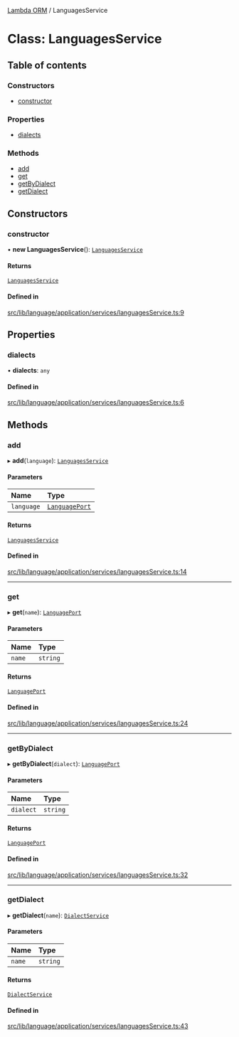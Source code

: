 [Lambda ORM](../README.md) / LanguagesService

# Class: LanguagesService

## Table of contents

### Constructors

- [constructor](LanguagesService.md#constructor)

### Properties

- [dialects](LanguagesService.md#dialects)

### Methods

- [add](LanguagesService.md#add)
- [get](LanguagesService.md#get)
- [getByDialect](LanguagesService.md#getbydialect)
- [getDialect](LanguagesService.md#getdialect)

## Constructors

### constructor

• **new LanguagesService**(): [`LanguagesService`](LanguagesService.md)

#### Returns

[`LanguagesService`](LanguagesService.md)

#### Defined in

[src/lib/language/application/services/languagesService.ts:9](https://github.com/FlavioLionelRita/lambdaorm/blob/d4e23658/src/lib/language/application/services/languagesService.ts#L9)

## Properties

### dialects

• **dialects**: `any`

#### Defined in

[src/lib/language/application/services/languagesService.ts:6](https://github.com/FlavioLionelRita/lambdaorm/blob/d4e23658/src/lib/language/application/services/languagesService.ts#L6)

## Methods

### add

▸ **add**(`language`): [`LanguagesService`](LanguagesService.md)

#### Parameters

| Name | Type |
| :------ | :------ |
| `language` | [`LanguagePort`](../interfaces/LanguagePort.md) |

#### Returns

[`LanguagesService`](LanguagesService.md)

#### Defined in

[src/lib/language/application/services/languagesService.ts:14](https://github.com/FlavioLionelRita/lambdaorm/blob/d4e23658/src/lib/language/application/services/languagesService.ts#L14)

___

### get

▸ **get**(`name`): [`LanguagePort`](../interfaces/LanguagePort.md)

#### Parameters

| Name | Type |
| :------ | :------ |
| `name` | `string` |

#### Returns

[`LanguagePort`](../interfaces/LanguagePort.md)

#### Defined in

[src/lib/language/application/services/languagesService.ts:24](https://github.com/FlavioLionelRita/lambdaorm/blob/d4e23658/src/lib/language/application/services/languagesService.ts#L24)

___

### getByDialect

▸ **getByDialect**(`dialect`): [`LanguagePort`](../interfaces/LanguagePort.md)

#### Parameters

| Name | Type |
| :------ | :------ |
| `dialect` | `string` |

#### Returns

[`LanguagePort`](../interfaces/LanguagePort.md)

#### Defined in

[src/lib/language/application/services/languagesService.ts:32](https://github.com/FlavioLionelRita/lambdaorm/blob/d4e23658/src/lib/language/application/services/languagesService.ts#L32)

___

### getDialect

▸ **getDialect**(`name`): [`DialectService`](DialectService.md)

#### Parameters

| Name | Type |
| :------ | :------ |
| `name` | `string` |

#### Returns

[`DialectService`](DialectService.md)

#### Defined in

[src/lib/language/application/services/languagesService.ts:43](https://github.com/FlavioLionelRita/lambdaorm/blob/d4e23658/src/lib/language/application/services/languagesService.ts#L43)
